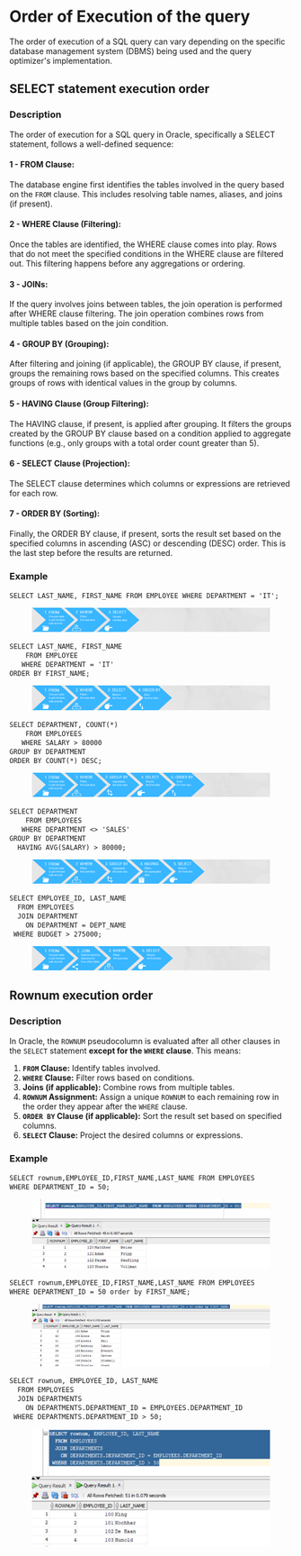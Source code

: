 # Order of Execution of the query

The order of execution of a SQL query can vary depending on the specific database management system (DBMS) being used and the query optimizer's implementation.



## SELECT statement execution order

### Description

The order of execution for a SQL query in Oracle, specifically a SELECT statement, follows a well-defined sequence:

#### **1 - FROM Clause:**&#x20;

The database engine first identifies the tables involved in the query based on the `FROM` clause. This includes resolving table names, aliases, and joins (if present).

#### **2 - WHERE Clause (Filtering):**&#x20;

Once the tables are identified, the WHERE clause comes into play. Rows that do not meet the specified conditions in the WHERE clause are filtered out. This filtering happens before any aggregations or ordering.

#### **3 - JOINs:**&#x20;

If the query involves joins between tables, the join operation is performed after WHERE clause filtering. The join operation combines rows from multiple tables based on the join condition.

#### **4 - GROUP BY (Grouping):**&#x20;

After filtering and joining (if applicable), the GROUP BY clause, if present, groups the remaining rows based on the specified columns. This creates groups of rows with identical values in the group by columns.

#### **5 - HAVING Clause (Group Filtering):**&#x20;

The HAVING clause, if present, is applied after grouping. It filters the groups created by the GROUP BY clause based on a condition applied to aggregate functions (e.g., only groups with a total order count greater than 5).

#### **6 - SELECT Clause (Projection):**&#x20;

The SELECT clause determines which columns or expressions are retrieved for each row.

#### **7 - ORDER BY (Sorting):**&#x20;

Finally, the ORDER BY clause, if present, sorts the result set based on the specified columns in ascending (ASC) or descending (DESC) order. This is the last step before the results are returned.



### Example

```
SELECT LAST_NAME, FIRST_NAME FROM EMPLOYEE WHERE DEPARTMENT = 'IT';
```

<figure><img src="../../../../../.gitbook/assets/image (3) (1) (1) (1) (1) (1) (1) (1) (1).png" alt=""><figcaption></figcaption></figure>

```
SELECT LAST_NAME, FIRST_NAME
    FROM EMPLOYEE
   WHERE DEPARTMENT = 'IT'
ORDER BY FIRST_NAME;
```

<figure><img src="../../../../../.gitbook/assets/image (1) (1) (1) (1) (1) (1) (1) (1) (1) (1) (1) (1) (1) (1) (1) (1) (1).png" alt=""><figcaption></figcaption></figure>

```
SELECT DEPARTMENT, COUNT(*)
    FROM EMPLOYEES
   WHERE SALARY > 80000
GROUP BY DEPARTMENT
ORDER BY COUNT(*) DESC;
```

<figure><img src="../../../../../.gitbook/assets/image (2) (1) (1) (1) (1) (1) (1) (1) (1) (1) (1) (1) (1).png" alt=""><figcaption></figcaption></figure>

```
SELECT DEPARTMENT
    FROM EMPLOYEES
   WHERE DEPARTMENT <> 'SALES'
GROUP BY DEPARTMENT
  HAVING AVG(SALARY) > 80000;
```

<figure><img src="../../../../../.gitbook/assets/image (3) (1) (1) (1) (1) (1) (1) (1) (1) (1).png" alt=""><figcaption></figcaption></figure>

```
SELECT EMPLOYEE_ID, LAST_NAME
  FROM EMPLOYEES
  JOIN DEPARTMENT
    ON DEPARTMENT = DEPT_NAME
 WHERE BUDGET > 275000;
```

<figure><img src="../../../../../.gitbook/assets/image (4) (1) (1) (1) (1) (1) (1).png" alt=""><figcaption></figcaption></figure>

## Rownum execution order

### Description

In Oracle, the `ROWNUM` pseudocolumn is evaluated after all other clauses in the `SELECT` statement **except for the `WHERE` clause**. This means:

1. **`FROM` Clause:** Identify tables involved.
2. **`WHERE` Clause:** Filter rows based on conditions.
3. **Joins (if applicable):** Combine rows from multiple tables.
4. **`ROWNUM` Assignment:** Assign a unique `ROWNUM` to each remaining row in the order they appear after the `WHERE` clause.
5. **`ORDER BY` Clause (if applicable):** Sort the result set based on specified columns.
6. **`SELECT` Clause:** Project the desired columns or expressions.

### Example

```
SELECT rownum,EMPLOYEE_ID,FIRST_NAME,LAST_NAME FROM EMPLOYEES 
WHERE DEPARTMENT_ID = 50;
```

<figure><img src="../../../../../.gitbook/assets/image (2) (1) (1) (1) (1) (1) (1) (1) (1) (1) (1).png" alt=""><figcaption></figcaption></figure>

```
SELECT rownum,EMPLOYEE_ID,FIRST_NAME,LAST_NAME FROM EMPLOYEES 
WHERE DEPARTMENT_ID = 50 order by FIRST_NAME;
```

<figure><img src="../../../../../.gitbook/assets/image (1) (1) (1) (1) (1) (1) (1) (1) (1) (1) (1) (1) (1) (1) (1) (1).png" alt=""><figcaption></figcaption></figure>

```
SELECT rownum, EMPLOYEE_ID, LAST_NAME
  FROM EMPLOYEES
  JOIN DEPARTMENTS
    ON DEPARTMENTS.DEPARTMENT_ID = EMPLOYEES.DEPARTMENT_ID
 WHERE DEPARTMENTS.DEPARTMENT_ID > 50;
```

<figure><img src="../../../../../.gitbook/assets/image (2) (1) (1) (1) (1) (1) (1) (1) (1) (1) (1) (1).png" alt="" width="524"><figcaption></figcaption></figure>

